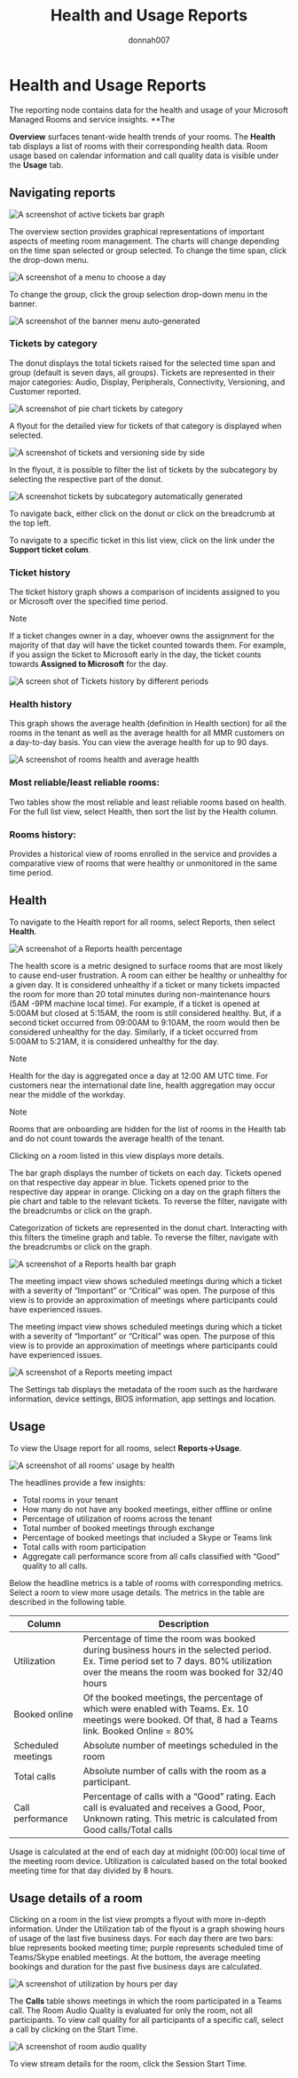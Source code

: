 ﻿---
title: Health and Usage Reports
author: donnah007 
ms.author: v-donnahill
manager: serdars
ms.date: 04/06/2022
ms.reviewer:  
ms.topic: article
ms.tgt.pltfrm: cloud
ms.service: msteams
audience: Admin
ms.collection: 
  - M365-collaboration
  - m365initiative-meetings
appliesto: 
  - Microsoft Teams
ms.localizationpriority: medium
search.appverid: MET150
description: Reporting node data for health and usage of reports
f1keywords: 
---
# Health and Usage Reports

The reporting node contains data for the health and usage of your Microsoft Managed Rooms and service insights. **The 

**Overview** surfaces tenant-wide health trends of your rooms. The **Health** tab displays a list of rooms with their corresponding health data. Room usage based on  calendar information and call quality data is visible under the **Usage** tab.
## Navigating reports

![A screenshot of active tickets bar graph](../media/health-and-usage-002new.png)

The overview section provides graphical representations of important aspects of meeting room management. The charts will change depending on the time span selected or group selected. To change the time span, click the drop-down menu.

![A screenshot of a menu to choose a day](../media/health-and-usage-004.png)

To change the group, click the group selection drop-down menu in the banner.

![A screenshot of the banner menu auto-generated](../media/health-and-usage-005.png)
### Tickets by category

The donut displays the total tickets raised for the selected time span and group (default is seven days, all groups). Tickets are represented in their major categories: Audio, Display, Peripherals, Connectivity, Versioning, and Customer reported.

![A screenshot of pie chart tickets by category](../media/health-and-usage-006.png)

A flyout for the detailed view for tickets of that category is displayed when selected.

![A screenshot of tickets and versioning side by side](../media/health-and-usage-007.png)

In the flyout, it is possible to filter the list of tickets by the subcategory by selecting the respective part of the donut. 

![A screenshot tickets by subcategory automatically generated](../media/health-and-usage-008.png)

To navigate back, either click on the donut or click on the breadcrumb at the top left.

To navigate to a specific ticket in this list view, click on the link under the **Support ticket colum**.
### Ticket history

The ticket history graph shows a comparison of incidents assigned to you or Microsoft over the specified time period.

> [!NOTE]
> If a ticket changes owner in a day, whoever owns the assignment for the majority of that day will have the ticket counted towards them. For example, if you assign the ticket to Microsoft early in the day, the ticket counts towards **Assigned to Microsoft** for the day.

![A screen shot of Tickets history by different periods](../media/health-and-usage-009.png)
### Health history

This graph shows the average health (definition in Health section) for all the rooms in the tenant as well as the average health for all MMR customers on a day-to-day basis. You can view the average health for up to 90 days.

![A screenshot of rooms health and average health](../media/health-and-usage-010.png)
### Most reliable/least reliable rooms:

Two tables show the most reliable and least reliable rooms based on health. For the full list view, select Health, then sort the list by the Health column.

### Rooms history: 
Provides a historical view of rooms enrolled in the service and provides a comparative view of rooms that were healthy or unmonitored in the same time period.
## Health

To navigate to the Health report for all rooms, select Reports, then select  **Health**.

![A screenshot of a Reports health percentage](../media/health-and-usage-001.png)

The health score is a metric designed to surface rooms that are most likely to cause end-user frustration. A room can either be healthy or unhealthy for a given day. It is considered unhealthy if a ticket or many tickets impacted the room for more than 20 total minutes during non-maintenance hours (5AM -9PM machine local time). For example, if a ticket is opened at 5:00AM but closed at 5:15AM, the room is still considered healthy. But, if a second ticket occurred from 09:00AM to 9:10AM, the room would then be considered unhealthy for the day. Similarly, if a ticket occurred from 5:00AM to 5:21AM, it is considered unhealthy for the day.

> [!NOTE]
> Health for the day is aggregated once a day at 12:00 AM UTC time. For customers near the international date line, health aggregation may occur near the middle of the workday.

> [!NOTE]
> Rooms that are onboarding are hidden for the list of rooms in the Health tab and do not count towards the average health of the tenant.

Clicking on a room listed in this view displays more details.

The bar graph displays the number of tickets on each day. Tickets opened on that respective day appear in blue. Tickets opened prior to the respective day appear in orange. Clicking on a day on the graph filters the pie chart and table to the relevant tickets. To reverse the filter, navigate with the breadcrumbs or click on the graph.

Categorization of tickets are represented in the donut chart. Interacting with this filters the timeline graph and table. To reverse the filter, navigate with the breadcrumbs or click on the graph.

![A screenshot of a Reports health bar graph](../media/health-and-usage-014.png)

The meeting impact view shows scheduled meetings during which a ticket with a severity of “Important” or “Critical” was open. The purpose of this view is to provide an approximation of meetings where participants could have experienced issues.

The meeting impact view shows scheduled meetings during which a ticket with a severity of “Important” or “Critical” was open. The purpose of this view is to provide an approximation of meetings where participants could have experienced issues.

![A screenshot of a Reports meeting impact](../media/health-and-usage-015.png)

The Settings tab displays the metadata of the room such as the hardware information, device settings, BIOS information, app settings and location.

## Usage

To view the Usage report for all rooms, select **Reports->Usage**.

![A screenshot of all rooms' usage by health](../media/health-and-usage-011.png)

The headlines provide a few insights:

- Total rooms in your tenant
- How many do not have any booked meetings, either offline or online
- Percentage of utilization of rooms across the tenant
- Total number of booked meetings through exchange
- Percentage of booked meetings that included a Skype or Teams link
- Total calls with room participation
-	Aggregate call performance score from all calls classified with “Good” quality to all calls. 

Below the headline metrics is a table of rooms with corresponding metrics. Select a room to view more usage details. The metrics in the table are described in the following table.

| Column | 	Description |
|--------| -------------------|
| Utilization	| Percentage of time the room was booked during business hours in the selected period. Ex. Time period set to 7 days. 80% utilization over the means the room was booked for 32/40 hours |
| Booked online |	Of the booked meetings, the percentage of which were enabled with Teams. Ex. 10 meetings were booked. Of that, 8 had a Teams link. Booked Online = 80% |
| Scheduled meetings | Absolute number of meetings scheduled in the room |
| Total calls |	Absolute number of calls with the room as a participant. |
Call performance |	Percentage of calls with a “Good” rating. Each call is evaluated and receives a Good, Poor, Unknown rating. This metric is calculated from Good calls/Total calls |

Usage is calculated at the end of each day at midnight (00:00) local time of the meeting room device. Utilization is calculated based on the total booked meeting time for that day divided by 8 hours.
## Usage details of a room
 
Clicking on a room in the list view prompts a flyout with more in-depth information. Under the Utilization tab of the flyout is a graph showing hours of usage of the last five business days. For each day there are two bars: blue represents booked meeting time; purple represents scheduled time of Teams/Skype enabled meetings. At the bottom, the average meeting bookings and duration for the past five business days are calculated.

![A screenshot of utilization by hours per day](../media/health-and-usage-012.png)

The **Calls** table shows meetings in which the room participated in a Teams call. The Room Audio Quality is evaluated for only the room, not all participants. To view call quality for all participants of a specific call, select a call by clicking on the Start Time. 

![A screenshot of room audio quality](../media/health-and-usage-016.png)

To view stream details for the room, click the Session Start Time. 